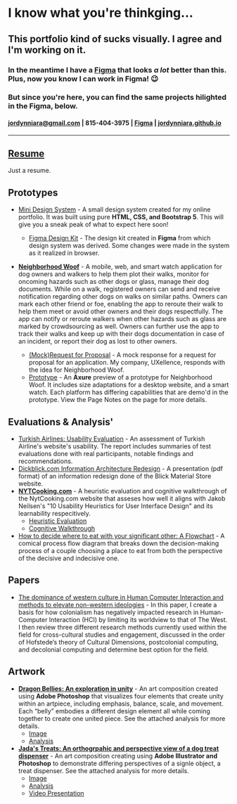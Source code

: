 # I know what you're thinkging...
## This portfolio kind of sucks visually. I agree and I'm working on it.
### In the meantime I have a [Figma]() that looks _a lot_ better than this. Plus, now you know I can work in Figma! 😉
### But since you're here, you can find the same projects hilighted in the Figma, below.
#### jordynniara@gmail.com  |   815-404-3975    |   [Figma]() | [jordynniara.github.io](jordynniara.github.io)
---
## [Resume]()
Just a resume.
## Prototypes
- [Mini Design System](./projects/mini_design_system/miniDesignSystem/home.html) - A small design system created for my online portfolio. It was built using pure **HTML, CSS, and Bootstrap 5**. This will give you a sneak peak of what to expect here soon!
    - [Figma Design Kit](https://www.figma.com/community/file/1303532172657853033/jns-design-kit) - The design kit created in **Figma** from which design system was derived. Some changes were made in the system as it realized in browser.

- <u>**Neighborhood Woof**</u> - A mobile, web, and smart watch application for dog owners and walkers to help them plot their walks, monitor for oncoming hazards such as other dogs or glass, manage their dog documents. While on a walk, registered owners can send and receive notification regarding other dogs on walks on similar paths. Owners can mark each other friend or foe, enabling the app to reroute their walk to help them meet or avoid other owners and their dogs respectfully. The app can notify or reroute walkers when other hazards such as glass are marked by crowdsourcing as well. Owners can further use the app to track their walks and keep up with their dogs documentation in case of an incident, or report their dog as lost to other owners.
    - [(Mock)Request for Proposal](./projects/neighborhood_woof/Response%20to%20RFP%20for%20Application%20Ideation%20and%20Design.pdf) - A mock response for a request for proposal for an application. My company, UXellence, responds with the idea for Neighborhood Woof.
    - [Prototype](https://taz9bd.axshare.com/) - An **Axure** preview of a prototype for Neighborhood Woof. It includes size adaptations for a desktop website, and a smart watch. Each platform has differing capabilities that are demo'd in the prototype. View the Page Notes on the page for more details.
## Evaluations & Analysis'
- [Turkish Airlines: Usability Evaluation](./projects/turkish_airlines/Turkish%20Airlines%20Usability%20Report.pdf) - An assessment of Turkish Airline's website's usability. The report includes summaries of test evaluations done with real participants, notable findings and recommendations.
- [Dickblick.com Information Architecture Redesign](./projects/blick.com/FinalReportPacket.pdf) - A presentation (pdf format) of an information redesign done of the Blick Material Store website.
- <u>**NYTCooking.com**</u> - A heuristic evaluation and cognitive walkthrough of the NytCooking.com website that asseses how well it aligns with Jakob Neilsen's "10 Usability Heuristics for User Interface Design" and its learnability respecitively.
    - [Heuristic Evaluation](./projects/nytcooking/Heuristic%20Eval%20-%20NYTCooking.com.pdf)
    - [Cognitive Walkthrough](./projects/nytcooking/Cognitive%20Walkthrough%20-%20NYT%20Cooking.pdf)
- [How to decide where to eat with your significant other: A Flowchart](./projects/flow_diagram/processFlowPacket.pdf) - A comical process flow diagram that breaks down the decision-making process of a couple choosing a place to eat from both the perspective of the decisive and indecisive one. 
## Papers
- [The dominance of western culture in Human Computer Interaction and methods to elevate non-western ideologies](https://medium.com/@jordynniara/western-culture-in-hci-8e16a6781774) - In this paper, I create a basis for how colonialism has negatively impacted research in Human-Computer Interaction (HCI) by limiting its worldview to that of The West. I then review three different research methods currently used within the field for cross-cultural studies and engagement, discussed in the order of Hofstede’s theory of Cultural Dimensions, postcolonial computing, and decolonial computing and determine best option for the field.
## Artwork
- <u>**Dragon Bellies: An exploration in unity**</u> - An art composition created using **Adobe Photoshop** that visualizes four elements that create unity within an artpiece, including emphasis, balance, scale, and movement. Each “belly” embodies a different design element all while coming together to create one united piece. See the attached analysis for more details.
    - [Image](./projects/dragon_bellies/dragon%20bellies%20simple.jpg)
    - [Analysis](./projects/dragon_bellies/Document.pdf)
- <u>**Jada's Treats: An orthogrpahic and perspective view of a dog treat dispenser**</u> - An art composition creating using **Adobe Illustrator and Photoshop** to demonstrate differing perspectives of a signle object, a treat dispenser. See the attached analysis for more details.
    - [Image](./projects/jadas_treats/composition%202%20combined.png)
    - [Analysis](./projects/jadas_treats/Script%20and%20Image.pdf)
    - [Video Presentation](https://vimeo.com/687533902)

